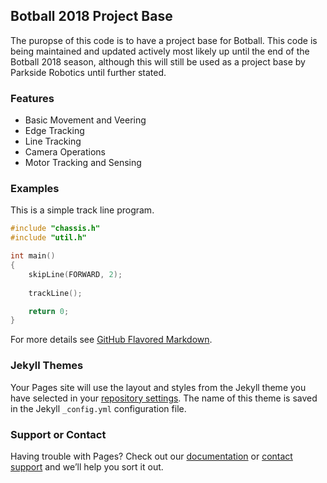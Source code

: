 ## Botball 2018 Project Base

The puropse of this code is to
have a project base for Botball. This code is being maintained and updated actively most likely up until the end of the Botball 2018 season, although this will still be used as a project base by Parkside Robotics until further stated.

### Features

- Basic Movement and Veering
- Edge Tracking
- Line Tracking
- Camera Operations
- Motor Tracking and Sensing

### Examples

This is a simple track line program.

```c
#include "chassis.h"
#include "util.h"

int main()
{
    skipLine(FORWARD, 2);
    
    trackLine();

    return 0;
}


```

For more details see [GitHub Flavored Markdown](https://guides.github.com/features/mastering-markdown/).

### Jekyll Themes

Your Pages site will use the layout and styles from the Jekyll theme you have selected in your [repository settings](https://github.com/schineaj23/wallaby-3652/settings). The name of this theme is saved in the Jekyll `_config.yml` configuration file.

### Support or Contact

Having trouble with Pages? Check out our [documentation](https://help.github.com/categories/github-pages-basics/) or [contact support](https://github.com/contact) and we’ll help you sort it out.
